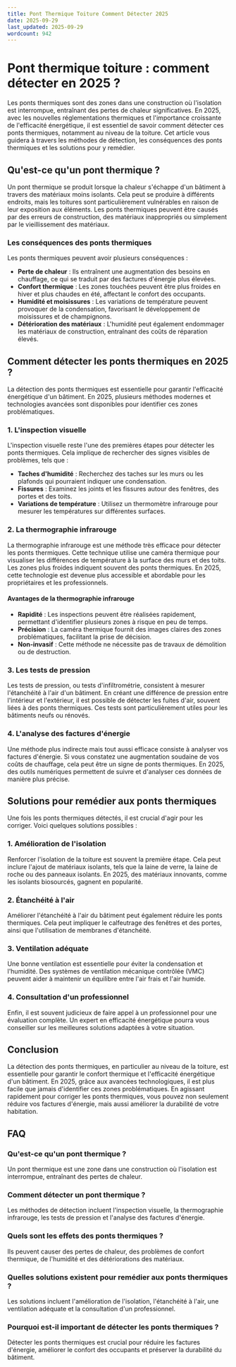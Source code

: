 ```yaml
---
title: Pont Thermique Toiture Comment Détecter 2025
date: 2025-09-29
last_updated: 2025-09-29
wordcount: 942
---
```


# Pont thermique toiture : comment détecter en 2025 ?

Les ponts thermiques sont des zones dans une construction où l'isolation est interrompue, entraînant des pertes de chaleur significatives. En 2025, avec les nouvelles réglementations thermiques et l'importance croissante de l'efficacité énergétique, il est essentiel de savoir comment détecter ces ponts thermiques, notamment au niveau de la toiture. Cet article vous guidera à travers les méthodes de détection, les conséquences des ponts thermiques et les solutions pour y remédier.

## Qu'est-ce qu'un pont thermique ?

Un pont thermique se produit lorsque la chaleur s'échappe d'un bâtiment à travers des matériaux moins isolants. Cela peut se produire à différents endroits, mais les toitures sont particulièrement vulnérables en raison de leur exposition aux éléments. Les ponts thermiques peuvent être causés par des erreurs de construction, des matériaux inappropriés ou simplement par le vieillissement des matériaux.

### Les conséquences des ponts thermiques

Les ponts thermiques peuvent avoir plusieurs conséquences :

- **Perte de chaleur** : Ils entraînent une augmentation des besoins en chauffage, ce qui se traduit par des factures d'énergie plus élevées.
- **Confort thermique** : Les zones touchées peuvent être plus froides en hiver et plus chaudes en été, affectant le confort des occupants.
- **Humidité et moisissures** : Les variations de température peuvent provoquer de la condensation, favorisant le développement de moisissures et de champignons.
- **Détérioration des matériaux** : L'humidité peut également endommager les matériaux de construction, entraînant des coûts de réparation élevés.

## Comment détecter les ponts thermiques en 2025 ?

La détection des ponts thermiques est essentielle pour garantir l'efficacité énergétique d'un bâtiment. En 2025, plusieurs méthodes modernes et technologies avancées sont disponibles pour identifier ces zones problématiques.

### 1. L'inspection visuelle

L'inspection visuelle reste l'une des premières étapes pour détecter les ponts thermiques. Cela implique de rechercher des signes visibles de problèmes, tels que :

- **Taches d'humidité** : Recherchez des taches sur les murs ou les plafonds qui pourraient indiquer une condensation.
- **Fissures** : Examinez les joints et les fissures autour des fenêtres, des portes et des toits.
- **Variations de température** : Utilisez un thermomètre infrarouge pour mesurer les températures sur différentes surfaces.

### 2. La thermographie infrarouge

La thermographie infrarouge est une méthode très efficace pour détecter les ponts thermiques. Cette technique utilise une caméra thermique pour visualiser les différences de température à la surface des murs et des toits. Les zones plus froides indiquent souvent des ponts thermiques. En 2025, cette technologie est devenue plus accessible et abordable pour les propriétaires et les professionnels.

#### Avantages de la thermographie infrarouge

- **Rapidité** : Les inspections peuvent être réalisées rapidement, permettant d'identifier plusieurs zones à risque en peu de temps.
- **Précision** : La caméra thermique fournit des images claires des zones problématiques, facilitant la prise de décision.
- **Non-invasif** : Cette méthode ne nécessite pas de travaux de démolition ou de destruction.

### 3. Les tests de pression

Les tests de pression, ou tests d'infiltrométrie, consistent à mesurer l'étanchéité à l'air d'un bâtiment. En créant une différence de pression entre l'intérieur et l'extérieur, il est possible de détecter les fuites d'air, souvent liées à des ponts thermiques. Ces tests sont particulièrement utiles pour les bâtiments neufs ou rénovés.

### 4. L'analyse des factures d'énergie

Une méthode plus indirecte mais tout aussi efficace consiste à analyser vos factures d'énergie. Si vous constatez une augmentation soudaine de vos coûts de chauffage, cela peut être un signe de ponts thermiques. En 2025, des outils numériques permettent de suivre et d'analyser ces données de manière plus précise.

## Solutions pour remédier aux ponts thermiques

Une fois les ponts thermiques détectés, il est crucial d'agir pour les corriger. Voici quelques solutions possibles :

### 1. Amélioration de l'isolation

Renforcer l'isolation de la toiture est souvent la première étape. Cela peut inclure l'ajout de matériaux isolants, tels que la laine de verre, la laine de roche ou des panneaux isolants. En 2025, des matériaux innovants, comme les isolants biosourcés, gagnent en popularité.

### 2. Étanchéité à l'air

Améliorer l'étanchéité à l'air du bâtiment peut également réduire les ponts thermiques. Cela peut impliquer le calfeutrage des fenêtres et des portes, ainsi que l'utilisation de membranes d'étanchéité.

### 3. Ventilation adéquate

Une bonne ventilation est essentielle pour éviter la condensation et l'humidité. Des systèmes de ventilation mécanique contrôlée (VMC) peuvent aider à maintenir un équilibre entre l'air frais et l'air humide.

### 4. Consultation d'un professionnel

Enfin, il est souvent judicieux de faire appel à un professionnel pour une évaluation complète. Un expert en efficacité énergétique pourra vous conseiller sur les meilleures solutions adaptées à votre situation.

## Conclusion

La détection des ponts thermiques, en particulier au niveau de la toiture, est essentielle pour garantir le confort thermique et l'efficacité énergétique d'un bâtiment. En 2025, grâce aux avancées technologiques, il est plus facile que jamais d'identifier ces zones problématiques. En agissant rapidement pour corriger les ponts thermiques, vous pouvez non seulement réduire vos factures d'énergie, mais aussi améliorer la durabilité de votre habitation.

## FAQ

### Qu'est-ce qu'un pont thermique ?

Un pont thermique est une zone dans une construction où l'isolation est interrompue, entraînant des pertes de chaleur.

### Comment détecter un pont thermique ?

Les méthodes de détection incluent l'inspection visuelle, la thermographie infrarouge, les tests de pression et l'analyse des factures d'énergie.

### Quels sont les effets des ponts thermiques ?

Ils peuvent causer des pertes de chaleur, des problèmes de confort thermique, de l'humidité et des détériorations des matériaux.

### Quelles solutions existent pour remédier aux ponts thermiques ?

Les solutions incluent l'amélioration de l'isolation, l'étanchéité à l'air, une ventilation adéquate et la consultation d'un professionnel.

### Pourquoi est-il important de détecter les ponts thermiques ?

Détecter les ponts thermiques est crucial pour réduire les factures d'énergie, améliorer le confort des occupants et préserver la durabilité du bâtiment.